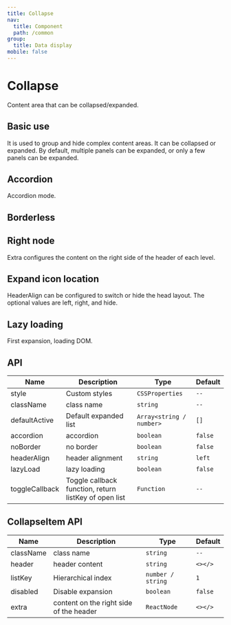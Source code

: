 ```yaml
---
title: Collapse
nav:
  title: Component
  path: /common
group:
  title: Data display
mobile: false
---
```


# Collapse

Content area that can be collapsed/expanded.

## Basic use

It is used to group and hide complex content areas. It can be collapsed or expanded. By default, multiple panels can be expanded, or only a few panels can be expanded.

<code src="./demos/index1.tsx"></code>

## Accordion

Accordion mode.

<code src="./demos/index2.tsx"></code>

## Borderless

<code src="./demos/index6.tsx"></code>

## Right node

Extra configures the content on the right side of the header of each level.

<code src="./demos/index3.tsx"></code>

## Expand icon location

HeaderAlign can be configured to switch or hide the head layout. The optional values are left, right, and hide.

<code src="./demos/index4.tsx"></code>

## Lazy loading

First expansion, loading DOM.

<code src="./demos/index5.tsx"></code>

## API

| Name           | Description                                           | Type                     | Default |
| -------------- | ----------------------------------------------------- | ------------------------ | ------- |
| style          | Custom styles                                         | `CSSProperties`          | `--`    |
| className      | class name                                            | `string`                 | `--`    |
| defaultActive  | Default expanded list                                 | `Array<string / number>` | `[]`    |
| accordion      | accordion                                             | `boolean`                | `false` |
| noBorder       | no border                                             | `boolean`                | `false` |
| headerAlign    | header alignment                                      | `string`                 | `left`  |
| lazyLoad       | lazy loading                                          | `boolean`                | `false` |
| toggleCallback | Toggle callback function, return listKey of open list | `Function`               | `--`    |

## CollapseItem API

| Name      | Description                             | Type              | Default |
| --------- | --------------------------------------- | ----------------- | ------- |
| className | class name                              | `string`          | `--`    |
| header    | header content                          | `string`          | `<></>` |
| listKey   | Hierarchical index                      | `number / string` | `1`     |
| disabled  | Disable expansion                       | `boolean`         | `false` |
| extra     | content on the right side of the header | `ReactNode`       | `<></>` |

